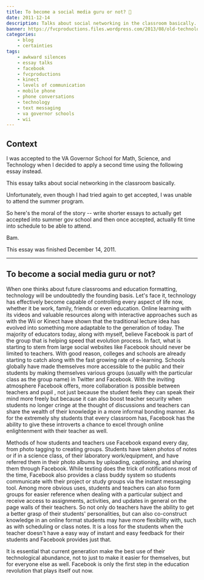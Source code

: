 ```yaml
---
title: To become a social media guru or not? 🎒
date: 2011-12-14
description: Talks about social networking in the classroom basically.
banner: https://fvcproductions.files.wordpress.com/2013/08/old-technology-never-forget.jpg?w=1366
categories:
    - blog
    - certainties
tags:
    - awkward silences
    - essay talks
    - facebook
    - fvcproductions
    - kinect
    - levels of communication
    - mobile phone
    - phone conversations
    - technology
    - text messaging
    - va governor schools
    - wii
---
```


## Context

I was accepted to the VA Governor School for Math, Science, and Technology when I decided to apply a second time using the following essay instead.

This essay talks about social networking in the classroom basically.

Unfortunately, even though I had tried again to get accepted, I was unable to attend the summer program.

So here's the moral of the story -- write shorter essays to actually get accepted into summer gov school and then once accepted, actually fit time into schedule to be able to attend.

Bam.

This essay was finished December 14, 2011.

---

## To become a social media guru or not?

When one thinks about future classrooms and education formatting, technology will be undoubtedly the founding basis. Let's face it, technology has effectively become capable of controlling every aspect of life now, whether it be work, family, friends or even education. Online learning with its videos and valuable resources along with interactive approaches such as with the Wii or Kinect have shown that the traditional lecture idea has evolved into something more adaptable to the generation of today. The majority of educators today, along with myself, believe Facebook is part of the group that is helping speed that evolution process. In fact, what is starting to stem from large social websites like Facebook should never be limited to teachers. With good reason, colleges and schools are already starting to catch along with the fast growing rate of e-learning. Schools globally have made themselves more accessible to the public and their students by making themselves various groups (usually with the particular class as the group name) in Twitter and Facebook. With the inviting atmosphere Facebook offers, more collaboration is possible between teachers and pupil , not just because the student feels they can speak their mind more freely but because it can also boost teacher security when students no longer cringe at the thought of discussions and teachers can share the wealth of their knowledge in a more informal bonding manner. As for the extremely shy students that every classroom has, Facebook has the ability to give these introverts a chance to excel through online enlightenment with their teacher as well.

Methods of how students and teachers use Facebook expand every day, from photo tagging to creating groups. Students have taken photos of notes or if in a science class, of their laboratory work/equipment, and have referred them in their photo albums by uploading, captioning, and sharing them through Facebook. While texting does the trick of notifications most of the time, Facebook also provides a class buddy system so students communicate with their project or study groups via the instant messaging tool. Among more obvious uses, students and teachers can also form groups for easier reference when dealing with a particular subject and receive access to assignments, activities, and updates in general on the page walls of their teachers. So not only do teachers have the ability to get a better grasp of their students' personalities, but can also co-construct knowledge in an online format students may have more flexibility with, such as with scheduling or class notes. It is a loss for the students when the teacher doesn't have a easy way of instant and easy feedback for their students and Facebook provides just that.

It is essential that current generation make the best use of their technological abundance, not to just to make it easier for themselves, but for everyone else as well. Facebook is only the first step in the education revolution that plays itself out now.
